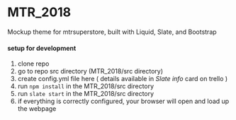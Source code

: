 # MTR_2018
Mockup theme for mtrsuperstore, built with Liquid, Slate, and Bootstrap

#### setup for development
1. clone repo
2. go to repo src directory (MTR_2018/src directory)
3. create config.yml file here ( details available in *Slate info* card on trello )
4. run `npm install` in the MTR_2018/src directory
5. run `slate start` in the MTR_2018/src directory
6. if everything is correctly configured, your browser will open and load up the webpage
